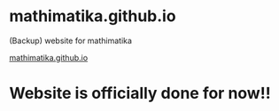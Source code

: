 # mathimatika.github.io
(Backup) website for mathimatika

[mathimatika.github.io](https://mathimatika.github.io)
# Website is officially done for now!!
